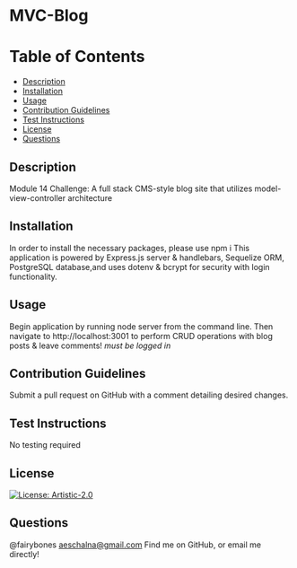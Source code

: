 # MVC-Blog

# Table of Contents
- [Description](#description)
- [Installation](#installation)
- [Usage](#usage)
- [Contribution Guidelines](#contribution-guidelines)
- [Test Instructions](#test-instructions)
- [License](#license)
- [Questions](#questions)


## Description
Module 14 Challenge: A full stack CMS-style blog site that utilizes model-view-controller architecture

## Installation
In order to install the necessary packages, please use npm i
This application is powered by Express.js server & handlebars, Sequelize ORM, PostgreSQL database,and uses dotenv & bcrypt for security with login functionality.

## Usage
Begin application by running node server from the command line. Then navigate to http://localhost:3001 to perform CRUD operations with blog posts & leave comments! *must be logged in*

## Contribution Guidelines
Submit a pull request on GitHub with a comment detailing desired changes.

## Test Instructions
No testing required

## License
[![License: Artistic-2.0](https://img.shields.io/badge/License-Artistic%202.0-0298c3.svg)](https://opensource.org/licenses/Artistic-2.0)

## Questions
@fairybones
aeschalna@gmail.com
Find me on GitHub, or email me directly!
